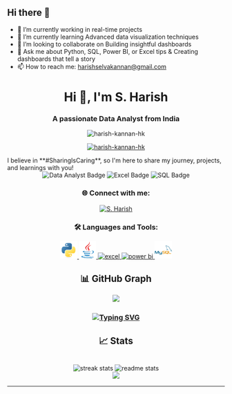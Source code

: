 ## Hi there 👋


<!--**harish-kannan-hk/harish-kannan-hk** is a ✨ _special_ ✨ repository because its `README.md` (this file) appears on your GitHub profile.

Here are some ideas to get you started:
-->
- 🔭 I’m currently working in real-time projects
- 🌱 I’m currently learning Advanced data visualization techniques
- 👯 I’m looking to collaborate on Building insightful dashboards
- 💬 Ask me about Python, SQL, Power BI, or Excel tips & Creating dashboards that tell a story
- 📫 How to reach me: harishselvakannan@gmail.com

<h1 align="center">Hi 👋, I'm S. Harish</h1>
<h3 align="center">A passionate Data Analyst from India</h3>

<p align="center"> <img src="https://komarev.com/ghpvc/?username=harishbe&label=Profile%20views&color=0e75b6&style=flat" alt="harish-kannan-hk" /> </p>




<p align="center"> <a href="https://github.com/ryo-ma/github-profile-trophy"><img src="https://github-profile-trophy.vercel.app/?username=harippriyasiva" alt="harish-kannan-hk" /></a> </p>
I believe in **#SharingIsCaring**, so I'm here to share my journey, projects, and learnings with you!

<div align="center">
  <img src="https://img.shields.io/badge/Data_Analyst-Passion-brightgreen" alt="Data Analyst Badge" />
  <img src="https://img.shields.io/badge/Excel-Expert-blue" alt="Excel Badge" />
  <img src="https://img.shields.io/badge/SQL-Proficient-orange" alt="SQL Badge" />
</div>

<h3 align="center">🌐 Connect with me:</h3>
<p align="center">
  <a href="https://linkedin.com/in/harishselvakannan" target="blank"><img align="center" src="https://raw.githubusercontent.com/rahuldkjain/github-profile-readme-generator/master/src/images/icons/Social/linked-in-alt.svg" alt="S. Harish" height="30" width="40" /></a>
</p>

<h3 align="center">🛠️ Languages and Tools:</h3>
<p align="center">
  <a href="https://www.python.org" target="blank" rel="noreferrer"> <img src="https://raw.githubusercontent.com/devicons/devicon/master/icons/python/python-original.svg" alt="python" width="40" height="40"/> </a>
  <a href="https://www.java.com" target="blank" rel="noreferrer"> <img src="https://raw.githubusercontent.com/devicons/devicon/master/icons/java/java-original.svg" alt="java" width="40" height="40"/> </a>
  <a href="https://www.microsoft.com/en-us/microsoft-365/excel" target="_blank" rel="noreferrer"> <img src="https://upload.wikimedia.org/wikipedia/commons/7/7f/Microsoft_Excel_2013-2019_logo.svg" alt="excel" width="40" height="40"/> </a>
  <a href="https://powerbi.microsoft.com/" target="blank" rel="noreferrer"> <img src="https://upload.wikimedia.org/wikipedia/commons/c/cf/New_Power_BI_Logo.svg" alt="power bi" width="40" height="40"/> </a>
  <a href="https://www.mysql.com/" target="blank" rel="noreferrer"> <img src="https://raw.githubusercontent.com/devicons/devicon/master/icons/mysql/mysql-original-wordmark.svg" alt="mysql" width="40" height="40"/>
  	<a href="https://img.shields.io/badge/Google%20Analytics-E37400?style=for-the-badge&logo=google%20analytics&logoColor=white">
  </a>
</p>

<div align="center">
   <h2 align="center">📊 GitHub Graph</h2>
   <img src="https://github-readme-activity-graph.vercel.app/graph?username=harishbe&bg_color=130b10&color=c24cba&line=c59bc2&point=4e3b3b&area=true&hide_border=true">
</div>

<h3 align="center">
  <a href="https://git.io/typing-svg"><img src="https://readme-typing-svg.demolab.com?font=Times+new+roman&weight=5000&size=28&duration=4000&pause=1000&color=7B1342&background=655CFF00&center=true&vCenter=true&random=false&width=435&lines=Thanks+for+stopping+by!;Let's+connect+and+grow+🤝!" alt="Typing SVG" /></a>
</h3>

<div align="center">
   <h2 align="center">📈 Stats</h2>
   <br>
   <div align="center">
      <img width=400 src="https://github-readme-streak-stats-salesp07.vercel.app/?user=harishbe&count_private=true&theme=react&border_radius=10" alt="streak stats"/>
      <img width=400 src="https://github-readme-stats-salesp07.vercel.app/api?username=harishbe&count_private=true&show_icons=true&theme=react&rank_icon=github&border_radius=10" alt="readme stats" />
      <br/>
      <img width=400 src="https://github-readme-stats.vercel.app/api/top-langs/?username=harishbe&layout=compact"/>
   </div>
</div>
<hr/>

